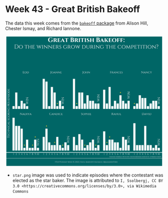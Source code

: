 # Week 43 - Great British Bakeoff

The data this week comes from the [`bakeoff` package](https://bakeoff.netlify.app/) from Alison Hill, Chester Ismay, and Richard Iannone.


![](TidyTuesday-2022-Week43_v2.png)



* `star.png` image was used to indicate episodes where the contestant was elected as the star baker. The image is attributed to `I, Ssolbergj, CC BY 3.0 <https://creativecommons.org/licenses/by/3.0>, via Wikimedia Commons`